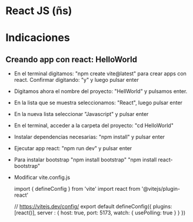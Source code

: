 # React JS (ñs)


# Indicaciones

## Creando app con react: HelloWorld
- En el terminal digitamos: "npm create vite@latest" para crear apps con react.
Confirmar digitando: "y" y luego pulsar enter

- Digitamos ahora el nombre del proyecto: "HellWorld" y pulsamos enter.

- En la lista que se muestra seleccionamos: "React", luego pulsar enter

- En la nueva lista seleccionar "Javascript" y pulsar enter

- En el terminal, acceder a la carpeta del proyecto: "cd HelloWorld"

- Instalar dependencias necesarias: "npm install" y pulsar enter

- Ejecutar app react: "npm run dev" y pulsar enter

- Para instalar bootstrap 
  "npm install bootstrap"
  "npm install react-bootstrap"


- Modificar vite.config.js

    import { defineConfig } from 'vite'
    import react from '@vitejs/plugin-react'

    // https://vitejs.dev/config/
    export default defineConfig({
      plugins: [react()],
      server : {
        host: true,
        port: 5173,
        watch: {
          usePolling: true
        }
      }
    })
